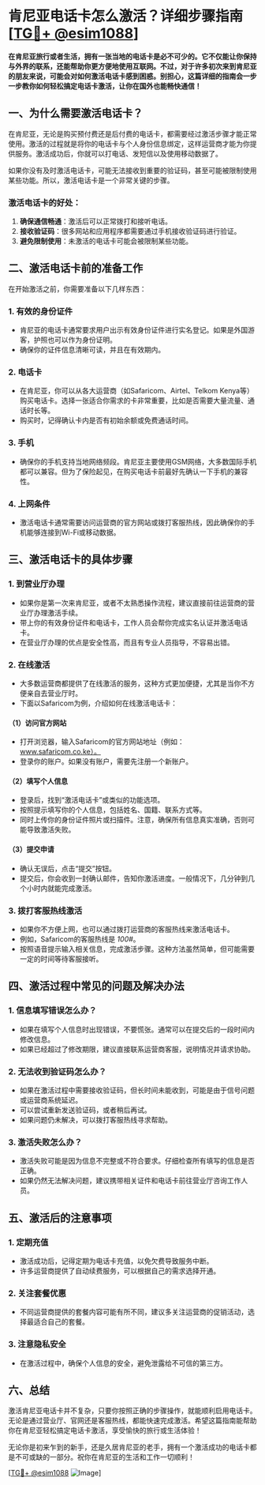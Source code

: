# 肯尼亚电话卡怎么激活？详细步骤指南[[TG💪+ @esim1088](https://t.me/s/esim1088)]

**在肯尼亚旅行或者生活，拥有一张当地的电话卡是必不可少的。它不仅能让你保持与外界的联系，还能帮助你更方便地使用互联网。不过，对于许多初次来到肯尼亚的朋友来说，可能会对如何激活电话卡感到困惑。别担心，这篇详细的指南会一步一步教你如何轻松搞定电话卡激活，让你在国外也能畅快通信！**

## 一、为什么需要激活电话卡？

在肯尼亚，无论是购买预付费还是后付费的电话卡，都需要经过激活步骤才能正常使用。激活的过程就是将你的电话卡与个人身份信息绑定，这样运营商才能为你提供服务。激活成功后，你就可以打电话、发短信以及使用移动数据了。

如果你没有及时激活电话卡，可能无法接收到重要的验证码，甚至可能被限制使用某些功能。所以，激活电话卡是一个非常关键的步骤。

### 激活电话卡的好处：
1. **确保通信畅通**：激活后可以正常拨打和接听电话。
2. **接收验证码**：很多网站和应用程序都需要通过手机接收验证码进行验证。
3. **避免限制使用**：未激活的电话卡可能会被限制某些功能。

## 二、激活电话卡前的准备工作

在开始激活之前，你需要准备以下几样东西：

### 1. 有效的身份证件
- 肯尼亚的电话卡通常要求用户出示有效身份证件进行实名登记。如果是外国游客，护照也可以作为身份证明。
- 确保你的证件信息清晰可读，并且在有效期内。

### 2. 电话卡
- 在肯尼亚，你可以从各大运营商（如Safaricom、Airtel、Telkom Kenya等）购买电话卡。选择一张适合你需求的卡非常重要，比如是否需要大量流量、通话时长等。
- 购买时，记得确认卡内是否有初始余额或免费通话时间。

### 3. 手机
- 确保你的手机支持当地网络频段。肯尼亚主要使用GSM网络，大多数国际手机都可以兼容。但为了保险起见，在购买电话卡前最好先确认一下手机的兼容性。

### 4. 上网条件
- 激活电话卡通常需要访问运营商的官方网站或拨打客服热线，因此确保你的手机能够连接到Wi-Fi或移动数据。

## 三、激活电话卡的具体步骤

### 1. 到营业厅办理
- 如果你是第一次来肯尼亚，或者不太熟悉操作流程，建议直接前往运营商的营业厅办理激活手续。
- 带上你的有效身份证件和电话卡，工作人员会帮你完成实名认证并激活电话卡。
- 在营业厅办理的优点是安全性高，而且有专业人员指导，不容易出错。

### 2. 在线激活
- 大多数运营商都提供了在线激活的服务，这种方式更加便捷，尤其是当你不方便亲自去营业厅时。
- 下面以Safaricom为例，介绍如何在线激活电话卡：
  
#### （1）访问官方网站
- 打开浏览器，输入Safaricom的官方网站地址（例如：www.safaricom.co.ke）。
- 登录你的账户。如果没有账户，需要先注册一个新账户。

#### （2）填写个人信息
- 登录后，找到“激活电话卡”或类似的功能选项。
- 按照提示填写你的个人信息，包括姓名、国籍、联系方式等。
- 同时上传你的身份证件照片或扫描件。注意，确保所有信息真实准确，否则可能导致激活失败。

#### （3）提交申请
- 确认无误后，点击“提交”按钮。
- 提交后，你会收到一封确认邮件，告知你激活进度。一般情况下，几分钟到几个小时内就能完成激活。

### 3. 拨打客服热线激活
- 如果你不方便上网，也可以通过拨打运营商的客服热线来激活电话卡。
- 例如，Safaricom的客服热线是 *100#*。
- 按照语音提示输入相关信息，完成激活步骤。这种方法虽然简单，但可能需要一定的时间等待客服接听。

## 四、激活过程中常见的问题及解决办法

### 1. 信息填写错误怎么办？
- 如果在填写个人信息时出现错误，不要慌张。通常可以在提交后的一段时间内修改信息。
- 如果已经超过了修改期限，建议直接联系运营商客服，说明情况并请求协助。

### 2. 无法收到验证码怎么办？
- 如果在激活过程中需要接收验证码，但长时间未能收到，可能是由于信号问题或运营商系统延迟。
- 可以尝试重新发送验证码，或者稍后再试。
- 如果问题仍未解决，可以拨打客服热线寻求帮助。

### 3. 激活失败怎么办？
- 激活失败可能是因为信息不完整或不符合要求。仔细检查所有填写的信息是否正确。
- 如果仍然无法解决问题，建议携带相关证件和电话卡前往营业厅咨询工作人员。

## 五、激活后的注意事项

### 1. 定期充值
- 激活成功后，记得定期为电话卡充值，以免欠费导致服务中断。
- 许多运营商提供了自动续费服务，可以根据自己的需求选择开通。

### 2. 关注套餐优惠
- 不同运营商提供的套餐内容可能有所不同，建议多关注运营商的促销活动，选择最适合自己的套餐。

### 3. 注意隐私安全
- 在激活过程中，确保个人信息的安全，避免泄露给不可信的第三方。

## 六、总结

激活肯尼亚电话卡并不复杂，只要你按照正确的步骤操作，就能顺利启用电话卡。无论是通过营业厅、官网还是客服热线，都能快速完成激活。希望这篇指南能帮助你在肯尼亚轻松搞定电话卡激活，享受愉快的旅行或生活体验！

无论你是初来乍到的新手，还是久居肯尼亚的老手，拥有一个激活成功的电话卡都是不可或缺的一部分。祝你在肯尼亚的生活和工作一切顺利！

[[TG💪+ @esim1088](https://t.me/s/esim1088) ![Image](https://i.postimg.cc/4NQfJmqS/Snipaste-2025-05-13-00-14-12.png)]
